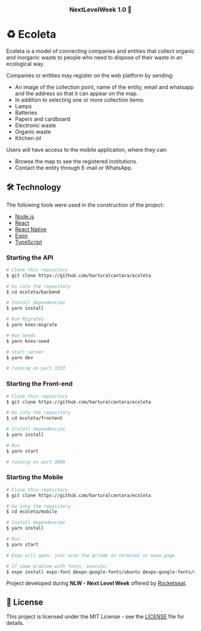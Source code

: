 
<h3 align="center"> 
	 NextLevelWeek 1.0 🚀 
</h3>

# ♻️ Ecoleta 

Ecoleta is a model of connecting companies and entities that collect organic and inorganic waste to people who need to dispose of their waste in an ecological way.

Companies or entities may register on the web platform by sending:

- An image of the collection point, name of the entity, email and whatsapp and the address so that it can appear on the map.
- In addition to selecting one or more collection items:
- Lamps
- Batteries
- Papers and cardboard
- Electronic waste
- Organic waste
- Kitchen oil

Users will have access to the mobile application, where they can:
- Browse the map to see the registered institutions.
- Contact the entity through E-mail or WhatsApp.

## 🛠 Technology

The following tools were used in the construction of the project:

- [Node.js](nodejs)
- [React](reactjs)
- [React Native](rn)
- [Expo](expo)
- [TypeScript](typescript)

### Starting the API

```bash
# Clone this repository
$ git clone https://github.com/harturalcantara/ecoleta

# Go into the repository
$ cd ecoleta/backend

# Install dependencies
$ yarn install

# Run Migrates
$ yarn knex:migrate

# Run Seeds
$ yarn knex:seed

# Start server
$ yarn dev

# running on port 3333
```

### Starting the Front-end

```bash
# Clone this repository
$ git clone https://github.com/harturalcantara/ecoleta

# Go into the repository
$ cd ecoleta/frontent

# Install dependencies
$ yarn install

# Run
$ yarn start

# running on port 3000
```

### Starting the Mobile

```bash
# Clone this repository
$ git clone https://github.com/harturalcantara/ecoleta

# Go into the repository
$ cd ecoleta/mobile

# Install dependencies
$ yarn install

# Run
$ yarn start

# Expo will open, just scan the qrcode on terminal or expo page

# If some problem with fonts, execute:
$ expo install expo-font @expo-google-fonts/ubuntu @expo-google-fonts/roboto

```
Project developed during **NLW - Next Level Week** offered by [Rocketseat](rocketseat.com.br).

## 📝 License

This project is licensed under the MIT License - see the [LICENSE](LICENSE) file for details.

[nodejs]: https://nodejs.org/
[typescript]: https://www.typescriptlang.org/
[expo]: https://expo.io/
[reactjs]: https://reactjs.org
[rn]: https://facebook.github.io/react-native/
[yarn]: https://yarnpkg.com/
